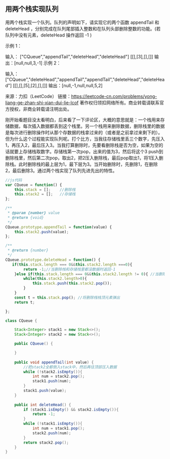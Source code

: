 ## 用两个栈实现队列

用两个栈实现一个队列。队列的声明如下，请实现它的两个函数 appendTail 和 deleteHead ，分别完成在队列尾部插入整数和在队列头部删除整数的功能。(若队列中没有元素，deleteHead 操作返回 -1 )

 

示例 1：

输入：
["CQueue","appendTail","deleteHead","deleteHead"]
[[],[3],[],[]]
输出：[null,null,3,-1]
示例 2：

输入：
["CQueue","deleteHead","appendTail","appendTail","deleteHead","deleteHead"]
[[],[],[5],[2],[],[]]
输出：[null,-1,null,null,5,2]

来源：力扣（LeetCode）
链接：https://leetcode-cn.com/problems/yong-liang-ge-zhan-shi-xian-dui-lie-lcof
著作权归领扣网络所有。商业转载请联系官方授权，非商业转载请注明出处。

刚开始看题目没太看明白，后来看了一下评论区，大概的意思就是：一个栈用来存储数据，每次插入数据都丢到这个栈里。另一个栈用来删除数据，删除栈里的数据是每次进行删除操作时从那个存数据的栈拿过来的（或者是之前拿过来剩下的）。但为什么这个过程能实现队列呢。打个比方，当我往存储栈里丢三个数字，先压入1，再压入2，最后压入3。当我打算删除时，先要看删除栈是否为空，如果为空的话就要上存储栈取数字。存储栈第一次pop，出来的值为3，然后将这个3 push到删除栈里，然后第二次pop，取出2，把2压入删除栈，最后pop取出1，将1压入删除栈。此时删除栈的最上层为1，最下层为3。当开始删除时，先删除1，在删除2，最后删除3。通过两个栈实现了队列先进先出的特性。

```js
//js代码
var CQueue = function() {
    this.stack = [];	//删除栈
    this.stack2 = [];	//存储栈
};

/** 
 * @param {number} value
 * @return {void}
 */
CQueue.prototype.appendTail = function(value) {
    this.stack2.push(value);
};

/**
 * @return {number}
 */
CQueue.prototype.deleteHead = function() {
   if(this.stack.length === 0&&this.stack2.length ===0){
        return -1;//当删除栈和存储栈里都没数据时返回-1
    }else if(this.stack.length === 0&&this.stack2.length != 0){	//当删除栈没有数据时，去存储栈取
        while(this.stack2.length>0){
            this.stack.push(this.stack2.pop());
        }     
    }
    const t = this.stack.pop();	//将删除栈栈顶元素弹出
    return t;

};
```



```java
class CQueue {

    Stack<Integer> stack1 = new Stack<>();
    Stack<Integer> stack2 = new Stack<>();

    public CQueue() {

    }
    
    public void appendTail(int value) {
        //把stack2全都倒入stack中，然后再往顶部压入数据
        while (!stack2.isEmpty()){
            int num = stack2.pop();
            stack1.push(num);
        }
        stack1.push(value);
    }
    
    public int deleteHead() {
        if (stack1.isEmpty() && stack2.isEmpty()){
            return -1;
        }
        while (!stack1.isEmpty()){
            int num = stack1.pop();
            stack2.push(num);
        }
        return stack2.pop();
    }
}
```


